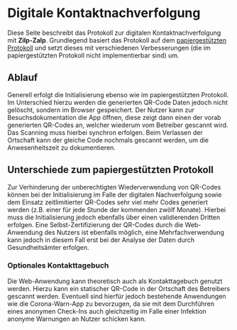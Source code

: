 # Digitale Kontaktnachverfolgung

Diese Seite beschreibt das Protokoll zur digitalen Kontaktnachverfolgung mit **Zilp-Zalp**. Grundlegend basiert das Protokoll auf dem [papiergestützten Protokoll]({{'protocols.paper-based'|href}}) und setzt dieses mit verschiedenen Verbesserungen (die im papiergestützten Protokoll nicht implementierbar sind) um.

## Ablauf

Generell erfolgt die Initialisierung ebenso wie im papiergestützten Protokoll. Im Unterschied hierzu werden die generierten QR-Code Daten jedoch nicht gelöscht, sondern im Browser gespeichert. Der Nutzer kann zur Besuchsdokumentation die App öffnen, diese zeigt dann einen der vorab generierten QR-Codes an, welcher wiederum vom Betreiber gescannt wird. Das Scanning muss hierbei synchron erfolgen. Beim Verlassen der Ortschaft kann der gleiche Code nochmals gescannt werden, um die Anwesenheitszeit zu dokumentieren.

## Unterschiede zum papiergestützten Protokoll

Zur Verhinderung der unberechtigten Wiederverwendung von QR-Codes können bei der Initialisierung im Falle der digitalen Nachverfolgung sowie dem Einsatz zeitlimitierter QR-Codes sehr viel mehr Codes generiert werden (z.B. einer für jede Stunde der kommenden zwölf Monate). Hierbei muss die Initialisierung jedoch ebenfalls über einen validierenden Dritten erfolgen. Eine Selbst-Zertifizierung der QR-Codes durch die Web-Anwendung des Nutzers ist ebenfalls möglich, eine Mehrfachverwendung kann jedoch in diesem Fall erst bei der Analyse der Daten durch Gesundheitsämter erfolgen.

### Optionales Kontakttagebuch

Die Web-Anwendung kann theoretisch auch als Kontakttagebuch genutzt werden. Hierzu kann ein statischer QR-Code in der Ortschaft des Betreibers gescannt werden. Eventuell sind hierfür jedoch bestehende Anwendungen wie die Corona-Warn-App zu bevorzugen, da sie mit dem Durchführen eines anonymen Check-Ins auch gleichzeitig im Falle einer Infektion anonyme Warnungen an Nutzer schicken kann.